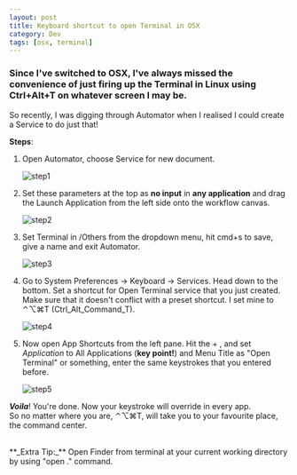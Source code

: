 ```yaml
---
layout: post
title: Keyboard shortcut to open Terminal in OSX
category: Dev
tags: [osx, terminal]
---
```


### Since I've switched to OSX, I've always missed the convenience of just firing up the Terminal in Linux using Ctrl+Alt+T on whatever screen I may be.

So recently, I was digging through Automator when I realised I could create a Service to do just that!    

**Steps**:

1. Open Automator, choose Service for new document.
	
	![step1]({{site.baseurl}}/img/step1.png)

2. Set these parameters at the top as **no input** in **any application** and drag the Launch Application from the left side onto the workflow canvas.
	
	![step2]({{site.baseurl}}/img/step2.png)

3. Set Terminal in /Others from the dropdown menu, hit cmd+s to save, give a name and exit Automator.
	
	![step3]({{site.baseurl}}/img/step3.png)

4. Go to System Preferences -> Keyboard -> Services. Head down to the bottom. Set a shortcut for Open Terminal service that you just created. Make sure that it doesn't conflict with a preset shortcut. I set mine to ⌃⌥⌘T (Ctrl_Alt_Command_T).
	
	![step4]({{site.baseurl}}/img/step4.png)

5. Now open App Shortcuts from the left pane. Hit the + , and set _Application_ to All Applications (**key point!**) and Menu Title as "Open Terminal" or something, enter the same keystrokes that you entered before.
	
	![step5]({{site.baseurl}}/img/step5.png)


**_Voila_**! You're done. Now your keystroke will override in every app.  
So no matter where you are, ⌃⌥⌘T, will take you to your favourite place, the command center.  
  
<br> 
**_Extra Tip:_** Open Finder from terminal at your current working directory by using "open ." command.